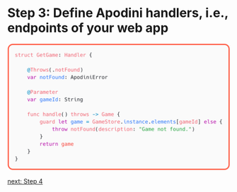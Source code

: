 # Step 3: Define Apodini handlers, i.e., endpoints of your web app

![step-3](./info-material/Apodini-OAS-Instructions/step-3.png)

[next: Step 4](./step-4.md)

